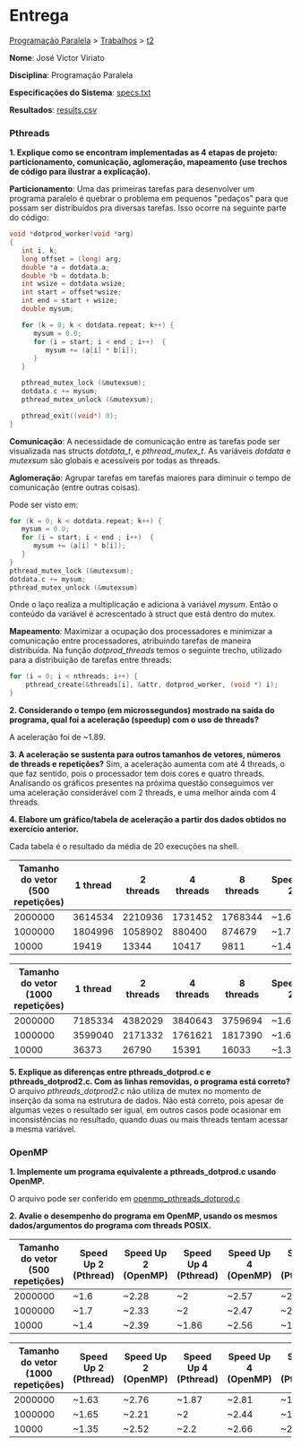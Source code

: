 # Entrega
[Programação Paralela](https://github.com/jviriato/elc139-2019a) > [Trabalhos](trabalhos) > [t2](/trabalhos/t2)

**Nome**: José Victor Viriato

**Disciplina**: Programação Paralela

**Especificações do Sistema**: [specs.txt](/trabalhos/t2/specs.txt)

**Resultados**: [results.csv](/trabalhos/t2/results.csv)



### Pthreads


**1. Explique como se encontram implementadas as 4 etapas de projeto: particionamento, comunicação, aglomeração, mapeamento (use trechos de código para ilustrar a explicação).**

**Particionamento**: 
Uma das primeiras tarefas para desenvolver um programa paralelo é quebrar o problema em pequenos "pedaços" para que possam ser distribuídos pra diversas tarefas. Isso ocorre na seguinte parte do código:

```c
void *dotprod_worker(void *arg)
{
   int i, k;
   long offset = (long) arg;
   double *a = dotdata.a;
   double *b = dotdata.b;     
   int wsize = dotdata.wsize;
   int start = offset*wsize;
   int end = start + wsize;
   double mysum;

   for (k = 0; k < dotdata.repeat; k++) {
      mysum = 0.0;
      for (i = start; i < end ; i++)  {
         mysum += (a[i] * b[i]);
      }
   }

   pthread_mutex_lock (&mutexsum);
   dotdata.c += mysum;
   pthread_mutex_unlock (&mutexsum);

   pthread_exit((void*) 0);
}
```

**Comunicação**:
A necessidade de comunicação entre as tarefas pode ser visualizada nas structs *dotdata_t*, e *pthread_mutex_t*. As variáveis *dotdata* e *mutexsum* são globais e acessíveis por todas as threads.  


**Aglomeração**:
Agrupar tarefas em tarefas maiores para diminuir o tempo de comunicação (entre outras coisas).

Pode ser visto em:
```c
for (k = 0; k < dotdata.repeat; k++) {
   mysum = 0.0;
   for (i = start; i < end ; i++)  {
      mysum += (a[i] * b[i]);
   }
}
pthread_mutex_lock (&mutexsum);
dotdata.c += mysum;
pthread_mutex_unlock (&mutexsum)
```

Onde o laço realiza a multiplicação e adiciona à variável *mysum*. Então o conteúdo da variável é acrescentado à struct que está dentro do mutex.

**Mapeamento**:
Maximizar a ocupação dos processadores e minimizar a comunicação entre processadores, atribuindo tarefas de maneira distribuída.
Na função *dotprod_threads* temos o seguinte trecho, utilizado para a distribuição de tarefas entre threads:
```c
for (i = 0; i < nthreads; i++) {
    pthread_create(&threads[i], &attr, dotprod_worker, (void *) i);
}
```

**2. Considerando o tempo (em microssegundos) mostrado na saída do programa, qual foi a aceleração (speedup) com o uso de threads?**

A aceleração foi de ~1.89.

**3. A aceleração se sustenta para outros tamanhos de vetores, números de threads e repetições?**
Sim, a aceleração aumenta com até 4 threads, o que faz sentido, pois o processador tem dois cores e quatro threads. Analisando os gráficos presentes na próxima questão conseguimos ver uma aceleração considerável com 2 threads, e uma melhor ainda com 4 threads.


**4. Elabore um gráfico/tabela de aceleração a partir dos dados obtidos no exercício anterior.**

Cada tabela é o resultado da média de 20 execuções na shell. 

| Tamanho do vetor (500 repetições) | 1 thread | 2 threads | 4 threads | 8 threads | Speedup 2 | Speedup 4 | Speedup 8 |
|-----------------------------------|----------|-----------|-----------|-----------|-----------|-----------|-----------|
| 2000000                           | 3614534  | 2210936   | 1731452   | 1768344   | ~1.6      | ~2        | ~2        |
| 1000000                           | 1804996  | 1058902   | 880400    | 874679    | ~1.7      | ~2        | ~2        |
| 10000                             | 19419    | 13344     | 10417     | 9811      | ~1.4      | ~1.86     | ~1.9      |

| Tamanho do vetor (1000 repetições) | 1 thread | 2 threads | 4 threads | 8 threads | Speedup 2 | Speedup 4 | Speedup 8 |
|------------------------------------|----------|-----------|-----------|-----------|-----------|-----------|-----------|
| 2000000                            | 7185334  | 4382029   | 3840643   | 3759694   | ~1.63     | ~1.87     | ~1.9      |
| 1000000                            | 3599040  | 2171332   | 1761621   | 1817390   | ~1.65     | ~2        | ~1.98     |
| 10000                              | 36373    | 26790     | 15391     | 16033     | ~1.35     | ~2.2      | ~2.2      |



**5. Explique as diferenças entre pthreads_dotprod.c e pthreads_dotprod2.c. Com as linhas removidas, o programa está correto?**
O arquivo *pthreads_dotprod2.c* não utiliza de mutex no momento de inserção da soma na estrutura de dados. Não está correto, pois apesar de algumas vezes o resultado ser igual, em outros casos pode ocasionar em inconsistências no resultado, quando duas ou mais threads tentam acessar a mesma variável.



### OpenMP

**1. Implemente um programa equivalente a pthreads_dotprod.c usando OpenMP.**

O arquivo pode ser conferido em [openmp_pthreads_dotprod.c](openmp/openmp_pthreads_dotprod.c)

**2. Avalie o desempenho do programa em OpenMP, usando os mesmos dados/argumentos do programa com threads POSIX.**

| Tamanho do vetor (500 repetições) | Speed Up 2 (Pthread) | Speed Up 2 (OpenMP) | Speed Up 4 (Pthread) | Speed Up 4 (OpenMP) | Speed Up 8 (Pthread) | Speed Up 8 (OpenMP) |
|-----------------------------------|----------------------|---------------------|----------------------|---------------------|----------------------|---------------------|
| 2000000                           | ~1.6                 |  ~2.28              | ~2                   |  ~2.57                   | ~2                   |       ~2.65              |
| 1000000                           | ~1.7                 |    ~2.33                 | ~2                   |  ~2.47                   | ~2                   |   ~2.50                  |
| 10000                             | ~1.4                 |    ~2.39                 | ~1.86                |     ~2.56                | ~1.9                 |     ~2.66                |


| Tamanho do vetor (1000 repetições) | Speed Up 2 (Pthread) | Speed Up 2 (OpenMP) | Speed Up 4 (Pthread) | Speed Up 4 (OpenMP) | Speed Up 8 (Pthread) | Speed Up 8 (OpenMP) |
|------------------------------------|----------------------|---------------------|----------------------|---------------------|----------------------|---------------------|
| 2000000                            | ~1.63                | ~2.76               | ~1.87                |  ~2.81               | ~1.9                 | ~2.83                    |
| 1000000                            | ~1.65                | ~2.21                    | ~2                   |  ~2.44                   | ~1.98                |   ~2.52                  |
| 10000                              | ~1.35                |   ~2.52                  | ~2.2                 |    ~2.66                 | ~2.2                 |  ~2.69                   |


